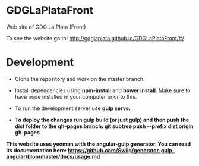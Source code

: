 # GDGLaPlataFront
Web site of GDG La Plata (Front)

To see the website go to: http://gdglaplata.github.io/GDGLaPlataFront/#/

# Development

- Clone the repository and work on the master branch.
- Install dependencies using <b>npm-install</b> and <b>bower install</b>. Make sure to have node installed in your computer prior to this.

- To run the development server use <b>gulp serve<b>. 
- To deploy the changes run <b>gulp build</b> (or just <b>gulp</b>) and then push the dist folder to the gh-pages branch: <b>git subtree push --prefix dist origin gh-pages</b>

This website uses yeoman with the angular-gulp generator. You can read its documentation here: https://github.com/Swiip/generator-gulp-angular/blob/master/docs/usage.md

